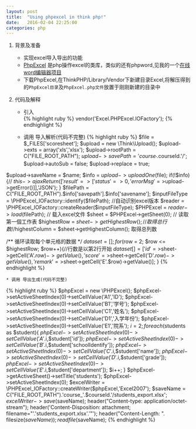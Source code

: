 ```yaml
---
layout: post
title:  "Using phpexcel in think php!"
date:   2016-02-04 22:25:00
categories: php
---
```

1. 背景及准备  
	* 实现excel导入导出的功能
	* [PhpExcel](http://phpexcel.codeplex.com/) 是php操作excel的类库，类似的还有phpword,见我的一个[在线word编辑器项目](https://github.com/DengrongGuan12/wordeditor)
    * 下载PhpExcel,在ThinkPHP/Library/Vendor下新建目录Excel,将解压得到的`PhpExcel目录`及`PhpExcel.php文件`放置于刚刚新建的目录中 

2. 代码及解释  
	* 引入  
	{% highlight ruby %}
    vendor('Excel.PHPExcel.IOFactory');
	{% endhighlight %}  

	* 调用 导入解析(代码不完整)
{% highlight ruby %}
$file = $_FILES['scoresheet'];
$upload = new \Think\Upload();
$upload->exts      =     array('xls','xlsx');
$upload->rootPath  =   C("FILE_ROOT_PATH");
$upload->savePath  =   'course_'.$courseId.'/';
$upload->autoSub = false;
$upload->replace = true;

$upload->saveName = $name;
$info   =   $upload->uploadOne($file);
if(!$info) {//
    $this->ajaxReturn(['result'=>['status'=>0,'errorMsg'=>$upload->getError()]],'JSON');
}
$filePath =  C("FILE_ROOT_PATH").$info['savepath'].$info['savename'];
$inputFileType = \PHPExcel_IOFactory::identify($filePath); //自动识别excel版本
$reader = \PHPExcel_IOFactory::createReader($inputFileType);
$PHPExcel = $reader->load($filePath); // 载入excel文件
$sheet = $PHPExcel->getSheet(0); // 读取第一個工作表
$highestRow = $sheet->getHighestRow(); // 取得总行数
//$highestColumn = $sheet->getHighestColumn(); 取得总列数

/** 循环读取每个单元格的数据 */
$dataset = [];
for ($row = 2; $row <= $highestRow; $row++){//行数是以第2行开始
    $dataset[] = ['id'=>$sheet->getCell('A'.$row)->getValue(),'score'=>$sheet->getCell('D'.$row)->getValue(),'remark'=>$sheet->getCell('E'.$row)->getValue()];
}
{% endhighlight %}  

	* 调用 导出生成(代码不完整)  
{% highlight ruby %}
$phpExcel = new \PHPExcel();
$phpExcel->setActiveSheetIndex(0)->setCellValue('A1','ID');
$phpExcel->setActiveSheetIndex(0)->setCellValue('B1','学号');
$phpExcel->setActiveSheetIndex(0)->setCellValue('C1','姓名');
$phpExcel->setActiveSheetIndex(0)->setCellValue('D1','入学年份');
$phpExcel->setActiveSheetIndex(0)->setCellValue('E1','院系');
$i = 2;
foreach($students as $student){
    $phpExcel->setActiveSheetIndex(0)->setCellValue('A'.$i,$student['id']);
    $phpExcel->setActiveSheetIndex(0)->setCellValue('B'.$i,$student['schoolIdentify']);
    $phpExcel->setActiveSheetIndex(0)->setCellValue('C'.$i,$student['name']);
    $phpExcel->setActiveSheetIndex(0)->setCellValue('D'.$i,$student['grade']);
    $phpExcel->setActiveSheetIndex(0)->setCellValue('E'.$i,$student['department']);
    $i++;
}
$phpExcel->getActiveSheet()->setTitle('students');
$phpExcel->setActiveSheetIndex(0);
$excelWriter = \PHPExcel_IOFactory::createWriter($phpExcel,'Excel2007');
$saveName = C("FILE_ROOT_PATH").'course_'.$courseId.'/students_export.xlsx';
$excelWriter->save($saveName);
header("Content-type: application/octet-stream");
header('Content-Disposition: attachment; filename="'.'students_export.xlsx'.'"');
header("Content-Length: ". filesize($saveName));
readfile($saveName);
{% endhighlight %}  